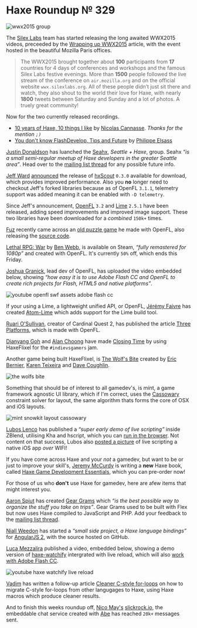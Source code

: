 [_template]: ../templates/roundup.html
[date]: / "2015-07-17 10:50:00"
[modified]: / "2015-07-17 10:50:00"
[published]: / "2015-07-17 10:50:00"
[“”]: a ""
# Haxe Roundup № 329

![wwx2015 group](/img/329/wwx2015group.png "The WWX2015 Attendee's")

The [Silex Labs][tw1] team has started releasing the long awaited WWX2015 videos,
preceeded by the [Wrapping up WWX2015][l1] article, with the
event hosted in the beautiful Mozilla Paris offices.

> The WWX2015 brought together about **100** participants from **17** countries 
for 4 days of conferences and workshops and the famous Silex Labs festive 
evenings. More than **1500** people followed the live stream of the conference on 
`air.mozilla.org` and on the official website `wwx.silexlabs.org`. All of these 
people didn’t just sit there and watch, they also shout to the world their 
love for Haxe, with nearly **1800** tweets between Saturday and Sunday and a lot 
of photos. A truely great community!

Now for the two currently released recordings.

- [10 years of Haxe, 10 things I like][l2] by [Nicolas Cannasse][tw2]. _Thanks for the mention `;)`_
- [You don't know FlashDevelop, Tips and Future][l3] by [Philippe Elsass][tw3]

[Justin Donaldson][tw9] has luanched the [Seahx][l12], _Seattle + Haxe_, group.
Seahx _“is a small semi-regular meetup of Haxe developers in the greater 
Seattle area”_. Head over to the [mailing list thread][l13] for any possible 
future info.

[Jeff Ward][tw4] [announced][l5] the release of [hxScout][l4] `0.3.0` available for
download, which provides improved performance. Also you **no** longer need to
checkout Jeff's forked libraries because as of OpenFL `3.1.1`, telemetry 
support was added meaning it can be enabled with `-D telemetry`.

Since Jeff's announcement, [OpenFL][l6] `3.2` and [Lime][l7] `2.5.1` have been 
released, adding speed improvements and improved image support. These two libraries
have been downloaded for a *combined* `150k+` times.

[Fuz][tw5] recently came across an [old puzzle game][l8] he made with OpenFL, also
releasing the [source code][l9].

[Lethal RPG: War][l10] by [Ben Webb][tw6], is available on Steam, _“fully remastered
for 1080p”_ and created with OpenFL. It's currently `50%` off, which ends this Friday.

[Joshua Granick][tw7], lead dev of OpenFL, has uploaded the video embedded below,
showing _“how easy it is to use Adobe Flash CC and OpenFL to create rich projects 
for Flash, HTML5 and native platforms”_.

![youtube openfl swf assets adobe flash cc](BhE07Y9TUJU)

If your using a Lime, a lightweight unified API, or OpenFL, [Jérémy Faivre][tw8] 
has created [Atom-Lime][l11] which adds support for the Lime build tool.

[Ruari O'Sullivan][tw13], creator of Cardinal Quest 2, has published the
article [Three Platforms][l15], which is made with OpenFL.

[Dianyang Goh][tw14] and [Alan Choong][tw15] have made [Closing Time][l17] by using
HaxeFlixel for the `#indievsgamers` jam.

Another game being built HaxeFlixel, is [The Wolf's Bite][l14]
created by [Eric Bernier][tw10], [Karen Teixeira][tw11] and [Dave Coughlin][tw12].

![the wolfs bite](/img/329/thewolfsbite.png "The Wolf's Bite concept art by Karen Teixeira (@bitmOO)")

Something that should be of interest to all gamedev's, is mínt, a game framework
agnostic UI library, which if I'm correct, uses the [Cassowary][l16] constraint
solver for layout, the same algorithm thats forms the core of OSX and iOS layouts.

![mint snowkit layout cassowary](/img/329/mint.png "mínt UI library")

[Lubos Lenco][tw17] has published a _“super early demo of live scripting”_ inside
ZBlend, utilising Kha and hscript, which you can [run in the browser][l19]. Not
content on that success, Lubos also [posted a picture][l20] of live scripting
a native iOS app _over_ WIFI!

If you have come across Haxe and your _not_ a gamedev, but want to be or just to
improve your skill's, [Jeremy McCurdy][tw16] is writing a **new** Haxe book,
called [Haxe Game Development Essentials][l18], which you can pre-order now!

For those of us who **don't** use Haxe for gamedev, here are afew items that
might interest you.

[Aaron Spjut][tw18] has created [Gear Grams][l21] which _“is the best possible
way to organize the stuff you take on trips”_. Gear Grams used to be built with Flex
but now uses Haxe compiled to JavaScript and PHP. Add your feedback to the
[mailing list thread][l22].

[Niall Weedon][tw19] has started a _“small side project, a Haxe language bindings”_
for [AngularJS 2][l23], with the source hosted on GitHub.

[Luca Mezzalira][tw20] published a video, embedded below, showing a demo version 
of [haxe-watchify][l25] intergrated with live reload, which will also [work with Adobe 
Flash CC][l24].

![youtube haxe watchify live reload](8Nediln9NtM)

[Vadim][tw21] has written a follow-up article [Cleaner C-style for-loops][l26] on
how to migrate C-style for-loops from other langugages to Haxe, using Haxe macros
which produce cleaner results.

And to finish this weeks roundup off, [Nico May's][tw22] [slickrock.io][l27], 
the embeddable chat service created with [Abe][l28] has reached `20k+` 
messages sent.

[tw22]: https://twitter.com/nico_m__ "@nico_m__"
[tw21]: https://twitter.com/YellowAfterlife "@YellowAfterlife"
[tw20]: https://twitter.com/lucamezzalira "@lucamezzalira"
[tw19]: https://twitter.com/niall_weedon "@niall_weedon"
[tw18]: https://twitter.com/aspjut "@aspjut"
[tw17]: https://twitter.com/luboslenco "@luboslenco"
[tw16]: https://twitter.com/JeremyMcCurdy "@JeremyMcCurdy"
[tw15]: https://twitter.com/alan_melon "@alan_melon"
[tw14]: https://twitter.com/_versial "@_versial"
[tw13]: https://twitter.com/randomnine "@randomnine"
[tw12]: http://twitter.com/mr_data_76 "@mr_data_76"
[tw11]: http://twitter.com/bitmOO "@bitmOO"
[tw10]: https://twitter.com/ericmbernier "@ericmbernier"
[tw9]: https://twitter.com/omgjjd "@omgjjd"
[tw8]: https://twitter.com/jeremyfaivre "@jeremyfaivre"
[tw7]: https://twitter.com/singmajesty "@singmajesty"
[tw6]: https://twitter.com/benspyda "@benspyda"
[tw5]: https://twitter.com/fuz_games "@fuz_games"
[tw4]: https://twitter.com/Jeff__Ward "@Jeff__Ward"
[tw3]: https://twitter.com/elsassph "@elsassph"
[tw2]: https://twitter.com/ncannasse "@ncannasse"
[tw1]: https://twitter.com/SilexLabs "@SilexLabs"

[l28]: https://github.com/abedev/abe "Abe on GitHub"
[l27]: http://chat.slickrock.io/ "Slick Rock | The embeddable chat service"
[l26]: http://yal.cc/haxe-some-cleaner-c-style-for-loops/ "Haxe Clean C-Style for-loops"
[l25]: https://github.com/lucamezzalira/haxe-watchify "Haxe-Watchify on GitHub"
[l24]: https://twitter.com/lucamezzalira/status/623273269928574976 "Haxe Watchify & Adobe Flash CC"
[l23]: https://github.com/nweedon/Angular2-Haxe "Angular2-Haxe on GitHub"
[l22]: https://groups.google.com/forum/#!msg/haxelang/h5kaPp_DMPc/3NwrUQqB760J "Gear Grams built with Haxe | Haxe Mailing List"
[l21]: https://www.geargrams.com/ "Gear Grams"
[l20]: https://twitter.com/luboslenco/status/622884539933790208 "Live scripting ZBlend iOS app over WIFI"
[l19]: http://zblend.org/examples/live_scripting/ "Live scripting in ZBlend"
[l18]: https://www.packtpub.com/game-development/haxe-game-development-essentials "Pre-Order Haxe Game Development Essentials"
[l17]: http://gamejolt.com/games/closing-time/81078 "Closing Time on GameJolt"
[l16]: https://en.wikipedia.org/wiki/Cassowary_(software) "Cassowary constraint solver on Wikipedia"
[l15]: http://wootfu.com/2015/07/three-platforms/ "Three Platforms | Windows, OSX, Linux"
[l14]: http://forums.tigsource.com/index.php?topic=49161.0 "The Wolfs Bite on TIGSource"
[l13]: https://groups.google.com/forum/#!msg/haxelang/tzlrYN2xs8c/CTbthdPqx5EJ "Seattle Haxe Meetup Group | Haxe Mailing List"
[l12]: http://www.meetup.com/meetup-group-eeiCUnHi/ "Seahx, a small semi-regular Haxe group"
[l11]: https://atom.io/packages/lime "Atom.io support for Lime & OpenFL build tool"
[l10]: http://store.steampowered.com/app/385590 "Lethal RPG: War on Steam"
[l9]: https://dl.dropboxusercontent.com/u/207883976/superPuzzleSlide/puzzleSource.zip "OpenFL Puzzle Game source code"
[l8]: https://fuzdevlog.wordpress.com/2015/07/19/a-little-puzzle-game-with-openfl/ "OpenFL Puzzle Game with source code"
[l7]: http://lib.haxe.org/p/lime/2.5.1/ "Lime 2.5.1 on HaxeLib"
[l6]: http://lib.haxe.org/p/openfl/3.2.0/ "OpenFL 3.2.0 on HaxeLib"
[l5]: https://groups.google.com/forum/#!msg/haxelang/24qzv7Rsd9c/0rBnI3P7BysJ "HxScout 0.3.0 released | Haxe Mailing List"
[l4]: http://hxscout.com/haxe.html "HxScout - HXCPP profiling"
[l3]: http://www.silexlabs.org/you-dont-know-flashdevelop/ "You don't know FlashDevelop Speech"
[l2]: http://www.silexlabs.org/10-years-of-haxe-10-things-i-like/ "WWX2015 Keynote Speech"
[l1]: http://www.silexlabs.org/wrapping-up-wwx2015/ "SilexLabs wrapping up WWX2015"